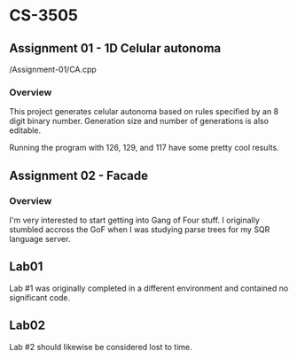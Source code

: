 # CS-3505



## Assignment 01 - 1D Celular autonoma
/Assignment-01/CA.cpp

### Overview
This project generates celular autonoma based on rules specified by an 8 digit binary number. Generation size and number of generations is also editable.

Running the program with 126, 129, and 117 have some pretty cool results.

## Assignment 02 - Facade

### Overview
I'm very interested to start getting into Gang of Four stuff. I originally stumbled accross the GoF when I was studying parse trees for my SQR language server.


## Lab01
Lab #1 was originally completed in a different environment and contained no significant code.

## Lab02
Lab #2 should likewise be considered lost to time.